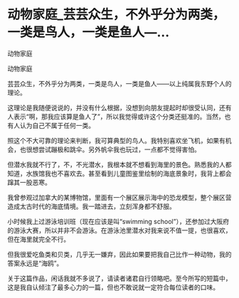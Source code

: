 # 动物家庭_芸芸众生，不外乎分为两类，一类是鸟人，一类是鱼人—...

动物家庭

动物家庭

芸芸众生，不外乎分为两类，一类是鸟人，一类是鱼人——以上纯属我东野个人的理论。

这理论是我随便说说的，并没有什么根据，没想到向朋友提起时却很受认同，还有人表示“啊，那我应该算是鱼人了”，所以我觉得或许这个分类还挺准的。当然，也有人认为自己不属于任何一类。

照这个不大可靠的理论来判断，我可算典型的鸟人。我特别喜欢坐飞机，如果有机会，也很想尝试蹦极和跳伞。另外帆伞我也玩过，一点都不觉得害怕。

但潜水我就不行了，不，不光潜水，我根本就不想看到海里的景色。熟悉我的人都知道，水族馆我也不喜欢去。甚至看到儿童图鉴里绘制的海底景象时，我背上都会蹿其一股恶寒。

我曾参观过加拿大的某博物馆，里面有一个展区展示海中的恐龙模型，整个展区营造成太古时代的海底情境。我一踏进去，立刻浑身都不舒服。

小时候我上过游泳培训班（现在应该是叫“swimming school”），还参加过大阪府的游泳大赛，所以并非不会游泳。在游泳池里潜水对我来说不值一提，也很喜欢，但在海里就完全不行。

但我很爱吃鱼类和贝类，几乎无一嫌弃，因此如果要把我自己比作一种动物，我的答案永远是“海鸥”。

关于这篇作品，闲话我就不多说了，请读者诸君自行领略吧。至今所写的短篇中，这是我自认倾注了最多心力的一篇，但也不敢说就一定符合每位读者的口味。